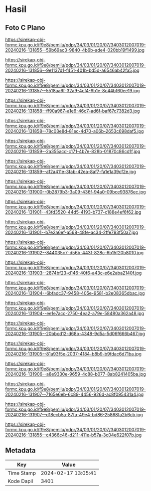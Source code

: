 # Hasil

## Foto C Plano

https://sirekap-obj-formc.kpu.go.id/f9e8/pemilu/pdpr/34/03/01/20/07/3403012007019-20240216-131855--59b69ac3-9840-4b6b-ade4-020bb19f1499.jpg

https://sirekap-obj-formc.kpu.go.id/f9e8/pemilu/pdpr/34/03/01/20/07/3403012007019-20240216-131856--9e1137d1-f451-401b-bd5d-a6546ab42fa5.jpg

https://sirekap-obj-formc.kpu.go.id/f9e8/pemilu/pdpr/34/03/01/20/07/3403012007019-20240216-131857--5518aa6f-32a9-4cf4-9b1e-8c44bf60ee19.jpg

https://sirekap-obj-formc.kpu.go.id/f9e8/pemilu/pdpr/34/03/01/20/07/3403012007019-20240216-131858--ff90a967-a1e6-46c7-ad6f-baf67c7382d3.jpg

https://sirekap-obj-formc.kpu.go.id/f9e8/pemilu/pdpr/34/03/01/20/07/3403012007019-20240216-131858--78c03e8d-81ec-4d70-a06b-2653c698daf5.jpg

https://sirekap-obj-formc.kpu.go.id/f9e8/pemilu/pdpr/34/03/01/20/07/3403012007019-20240216-131859--2a355acd-c171-4b7e-828b-01870c86cd1f.jpg

https://sirekap-obj-formc.kpu.go.id/f9e8/pemilu/pdpr/34/03/01/20/07/3403012007019-20240216-131859--a12a411e-3fab-42ea-8af7-fa1e1a39cf2e.jpg

https://sirekap-obj-formc.kpu.go.id/f9e8/pemilu/pdpr/34/03/01/20/07/3403012007019-20240216-131900--0b2879b3-3a09-436f-94a0-09bce93876ec.jpg

https://sirekap-obj-formc.kpu.go.id/f9e8/pemilu/pdpr/34/03/01/20/07/3403012007019-20240216-131901--43fd3520-44d5-4193-b737-c188e4ef6f62.jpg

https://sirekap-obj-formc.kpu.go.id/f9e8/pemilu/pdpr/34/03/01/20/07/3403012007019-20240216-131901--b7e2a6ef-a568-48fe-ac34-2ffe793f50a7.jpg

https://sirekap-obj-formc.kpu.go.id/f9e8/pemilu/pdpr/34/03/01/20/07/3403012007019-20240216-131902--844035c7-d56b-443f-828c-6b15f20b8010.jpg

https://sirekap-obj-formc.kpu.go.id/f9e8/pemilu/pdpr/34/03/01/20/07/3403012007019-20240216-131903--2874bf23-d146-40f6-a43c-e6e2aba2140f.jpg

https://sirekap-obj-formc.kpu.go.id/f9e8/pemilu/pdpr/34/03/01/20/07/3403012007019-20240216-131904--6bfadc37-9458-405e-9581-b2e08365dbac.jpg

https://sirekap-obj-formc.kpu.go.id/f9e8/pemilu/pdpr/34/03/01/20/07/3403012007019-20240216-131904--ee1e7acc-2750-4ea2-a79e-58480a362a48.jpg

https://sirekap-obj-formc.kpu.go.id/f9e8/pemilu/pdpr/34/03/01/20/07/3403012007019-20240216-131905--20bbcd12-d68b-4348-9d5a-5d06f666b467.jpg

https://sirekap-obj-formc.kpu.go.id/f9e8/pemilu/pdpr/34/03/01/20/07/3403012007019-20240216-131905--81a93f5e-2037-4184-b8b9-b9fdac6d71ba.jpg

https://sirekap-obj-formc.kpu.go.id/f9e8/pemilu/pdpr/34/03/01/20/07/3403012007019-20240216-131906--a8e9330e-9659-4c88-b077-8ab8241405ba.jpg

https://sirekap-obj-formc.kpu.go.id/f9e8/pemilu/pdpr/34/03/01/20/07/3403012007019-20240216-131907--7165e6eb-6c89-4456-926d-ac8f095431a4.jpg

https://sirekap-obj-formc.kpu.go.id/f9e8/pemilu/pdpr/34/03/01/20/07/3403012007019-20240216-131907--d18ecb5a-87fa-49e4-bd86-25868fa2b6cb.jpg

https://sirekap-obj-formc.kpu.go.id/f9e8/pemilu/pdpr/34/03/01/20/07/3403012007019-20240216-131855--c4366c46-d211-411e-b57a-3c04e622f07b.jpg


## Metadata

| Key        | Value               |
| ---------- | ------------------- |
| Time Stamp | 2024-02-17 13:05:41 |
| Kode Dapil | 3401                |




